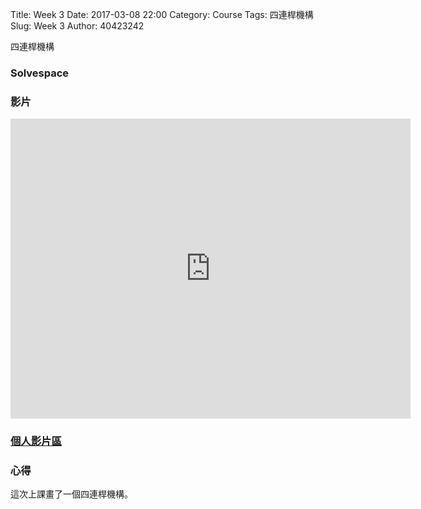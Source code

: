 Title: Week 3
Date: 2017-03-08 22:00
Category: Course
Tags: 四連桿機構
Slug: Week 3
Author: 40423242


四連桿機構



<h3>Solvespace</h3>




<h3>影片</h3>

<iframe src="https://player.vimeo.com/video/214818832" width="640" height="480" frameborder="0" webkitallowfullscreen mozallowfullscreen allowfullscreen></iframe>


<h3><a href="https://vimeo.com/user60353473">個人影片區</a></h3>




<h3>心得</h3>
<p>這次上課畫了一個四連桿機構。<p>